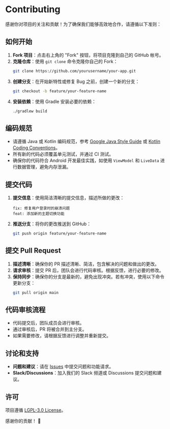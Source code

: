 # Contributing

感谢你对项目的关注和贡献！为了确保我们能够高效地合作，请遵循以下准则：

## 如何开始

1. **Fork 项目**：点击右上角的 "Fork" 按钮，将项目克隆到自己的 GitHub 帐号。
2. **克隆仓库**：使用 `git clone` 命令克隆你自己的 Fork：
   ```bash
   git clone https://github.com/yourusername/your-app.git
   ```
3. **创建分支**：在开始新特性或修复 Bug 之前，创建一个新的分支：
   ```bash
   git checkout -b feature/your-feature-name
   ```
4. **安装依赖**：使用 Gradle 安装必要的依赖：
   ```bash
   ./gradlew build
   ```

## 编码规范

- 请遵循 Java 或 Kotlin 编码规范，参考 [Google Java Style Guide](https://google.github.io/styleguide/javaguide.html) 或 [Kotlin Coding Conventions](https://kotlinlang.org/docs/coding-conventions.html)。
- 所有新的代码必须覆盖单元测试，并通过 CI 测试。
- 确保你的代码符合 Android 开发最佳实践，如使用 `ViewModel` 和 `LiveData` 进行数据管理，避免内存泄漏。

## 提交代码

1. **提交信息**：使用简洁清晰的提交信息，描述所做的更改：
   ```
   fix: 修复用户登录时的崩溃问题
   feat: 添加新的主题切换功能
   ```
2. **推送分支**：将你的更改推送到 GitHub：
   ```bash
   git push origin feature/your-feature-name
   ```

## 提交 Pull Request

1. **描述清晰**：确保你的 PR 描述清晰、简洁，包含解决的问题和做出的更改。
2. **请求审核**：提交 PR 后，团队会进行代码审核。根据反馈，进行必要的修改。
3. **保持同步**：确保你的分支是最新的，避免出现冲突。若有冲突，使用以下命令更新分支：
   ```bash
   git pull origin main
   ```

## 代码审核流程

- 代码提交后，团队成员会进行审核。
- 通过审核后，PR 将被合并到主分支。
- 如果需要修改，请根据反馈进行调整并重新提交。

## 讨论和支持

- **问题和建议**：请在 [Issues](https://github.com/yourusername/your-app/issues) 中提交问题和功能请求。
- **Slack/Discussions**：加入我们的 Slack 频道或 Discussions 提交问题和建议。

## 许可

项目遵循 [LGPL-3.0 License](LICENSE)。

感谢你的贡献！ 🎉